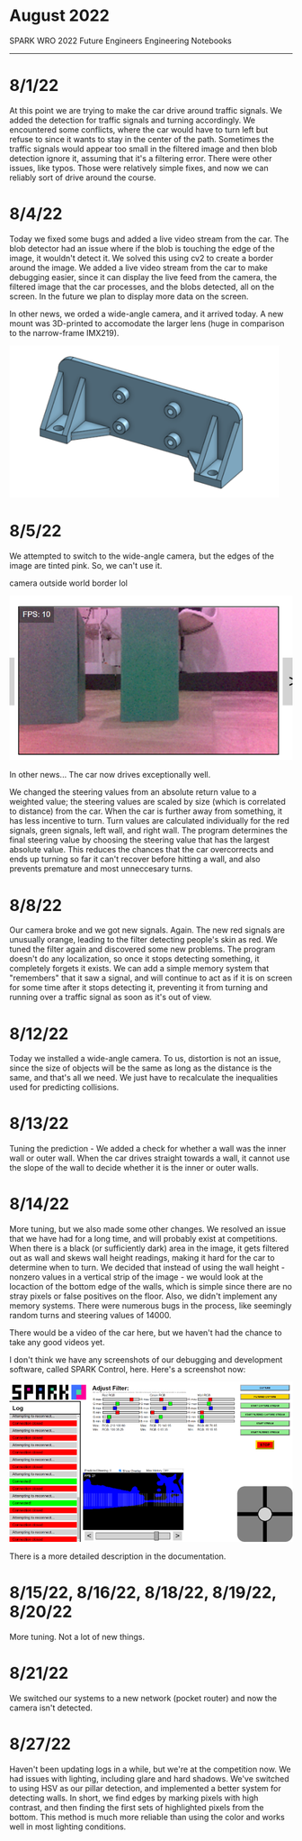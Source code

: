 # August 2022
SPARK WRO 2022 Future Engineers Engineering Notebooks

***

# 8/1/22
At this point we are trying to make the car drive around traffic signals. We added the detection for traffic signals and turning accordingly. We encountered some conflicts, where the car would have to turn left but refuse to since it wants to stay in the center of the path. Sometimes the traffic signals would appear too small in the filtered image and then blob detection ignore it, assuming that it's a filtering error. There were other issues, like typos. Those were relatively simple fixes, and now we can reliably sort of drive around the course.

# 8/4/22
Today we fixed some bugs and added a live video stream from the car. The blob detector had an issue where if the blob is touching the edge of the image, it wouldn't detect it. We solved this using cv2 to create a border around the image. We added a live video stream from the car to make debugging easier, since it can display the live feed from the camera, the filtered image that the car processes, and the blobs detected, all on the screen. In the future we plan to display more data on the screen.

In other news, we orded a wide-angle camera, and it arrived today. A new mount was 3D-printed to accomodate the larger lens (huge in comparison to the narrow-frame IMX219).

![new camera mount](./August/8-4-22-a.png)

# 8/5/22
We attempted to switch to the wide-angle camera, but the edges of the image are tinted pink. So, we can't use it.

camera outside world border lol

![pink fringing on camera](./August/8-5-22-a.png)

In other news...
The car now drives exceptionally well.

We changed the steering values from an absolute return value to a weighted value; the steering values are scaled by size (which is correlated to distance) from the car. When the car is further away from something, it has less incentive to turn. Turn values are calculated individually for the red signals, green signals, left wall, and right wall. The program determines the final steering value by choosing the steering value that has the largest absolute value. This reduces the chances that the car overcorrects and ends up turning so far it can't recover before hitting a wall, and also prevents premature and most unneccesary turns.

# 8/8/22
Our camera broke and we got new signals. Again. The new red signals are unusually orange, leading to the filter detecting people's skin as red. We tuned the filter again and discovered some new problems. The program doesn't do any localization, so once it stops detecting something, it completely forgets it exists. We can add a simple memory system that "remembers" that it saw a signal, and will continue to act as if it is on screen for some time after it stops detecting it, preventing it from turning and running over a traffic signal as soon as it's out of view.

# 8/12/22
Today we installed a wide-angle camera. To us, distortion is not an issue, since the size of objects will be the same as long as the distance is the same, and that's all we need. We just have to recalculate the inequalities used for predicting collisions.

# 8/13/22
Tuning the prediction - We added a check for whether a wall was the inner wall or outer wall. When the car drives straight towards a wall, it cannot use the slope of the wall to decide whether it is the inner or outer walls.

# 8/14/22
More tuning, but we also made some other changes. We resolved an issue that we have had for a long time, and will probably exist at competitions. When there is a black (or sufficiently dark) area in the image, it gets filtered out as wall and skews wall height readings, making it hard for the car to determine when to turn. We decided that instead of using the wall height - nonzero values in a vertical strip of the image - we would look at the locaction of the bottom edge of the walls, which is simple since there are no stray pixels or false positives on the floor. Also, we didn't implement any memory systems. There were numerous bugs in the process, like seemingly random turns and steering values of 14000.

There would be a video of the car here, but we haven't had the chance to take any good videos yet.

I don't think we have any screenshots of our debugging and development software, called SPARK Control, here. Here's a screenshot now:

![SPARK Control Panel](./August/8-14-22-a.png)

There is a more detailed description in the documentation.

# 8/15/22, 8/16/22, 8/18/22, 8/19/22, 8/20/22
More tuning. Not a lot of new things.

# 8/21/22
We switched our systems to a new network (pocket router) and now the camera isn't detected.

# 8/27/22
Haven't been updating logs in a while, but we're at the competition now. We had issues with lighting, including glare and hard shadows. We've switched to using HSV as our pillar detection, and implemented a better system for detecting walls. In short, we find edges by marking pixels with high contrast, and then finding the first sets of highlighted pixels from the bottom. This method is much more reliable than using the color and works well in most lighting conditions.
